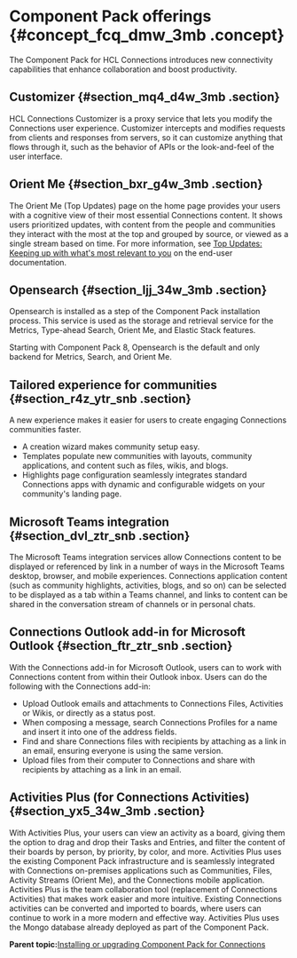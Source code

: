 # Component Pack offerings {#concept_fcq_dmw_3mb .concept}

The Component Pack for HCL Connections introduces new connectivity capabilities that enhance collaboration and boost productivity.

## Customizer {#section_mq4_d4w_3mb .section}

HCL Connections Customizer is a proxy service that lets you modify the Connections user experience. Customizer intercepts and modifies requests from clients and responses from servers, so it can customize anything that flows through it, such as the behavior of APIs or the look-and-feel of the user interface.

## Orient Me {#section_bxr_g4w_3mb .section}

The Orient Me \(Top Updates\) page on the home page provides your users with a cognitive view of their most essential Connections content. It shows users prioritized updates, with content from the people and communities they interact with the most at the top and grouped by source, or viewed as a single stream based on time. For more information, see [Top Updates: Keeping up with what's most relevant to you](../../user/homepage/Tile_homepage_using.md) on the end-user documentation.

## Opensearch {#section_ljj_34w_3mb .section}

Opensearch is installed as a step of the Component Pack installation process. This service is used as the storage and retrieval service for the Metrics, Type-ahead Search, Orient Me, and Elastic Stack features.

Starting with Component Pack 8, Opensearch is the default and only backend for Metrics, Search, and Orient Me.

## Tailored experience for communities {#section_r4z_ytr_snb .section}

A new experience makes it easier for users to create engaging Connections communities faster.

-   A creation wizard makes community setup easy.
-   Templates populate new communities with layouts, community applications, and content such as files, wikis, and blogs.
-   Highlights page configuration seamlessly integrates standard Connections apps with dynamic and configurable widgets on your community's landing page.

## Microsoft Teams integration {#section_dvl_ztr_snb .section}

The Microsoft Teams integration services allow Connections content to be displayed or referenced by link in a number of ways in the Microsoft Teams desktop, browser, and mobile experiences. Connections application content \(such as community highlights, activities, blogs, and so on\) can be selected to be displayed as a tab within a Teams channel, and links to content can be shared in the conversation stream of channels or in personal chats.

## Connections Outlook add-in for Microsoft Outlook {#section_ftr_ztr_snb .section}

With the Connections add-in for Microsoft Outlook, users can to work with Connections content from within their Outlook inbox. Users can do the following with the Connections add-in:

-   Upload Outlook emails and attachments to Connections Files, Activities or Wikis, or directly as a status post.
-   When composing a message, search Connections Profiles for a name and insert it into one of the address fields.
-   Find and share Connections files with recipients by attaching as a link in an email, ensuring everyone is using the same version.
-   Upload files from their computer to Connections and share with recipients by attaching as a link in an email.

## Activities Plus \(for Connections Activities\) {#section_yx5_34w_3mb .section}

With Activities Plus, your users can view an activity as a board, giving them the option to drag and drop their Tasks and Entries, and filter the content of their boards by person, by priority, by color, and more. Activities Plus uses the existing Component Pack infrastructure and is seamlessly integrated with Connections on-premises applications such as Communities, Files, Activity Streams \(Orient Me\), and the Connections mobile application. Activities Plus is the team collaboration tool \(replacement of Connections Activities\) that makes work easier and more intuitive. Existing Connections activities can be converted and imported to boards, where users can continue to work in a more modern and effective way. Activities Plus uses the Mongo database already deployed as part of the Component Pack.

**Parent topic:**[Installing or upgrading Component Pack for Connections](../install/cp_install_config_intro.md)

